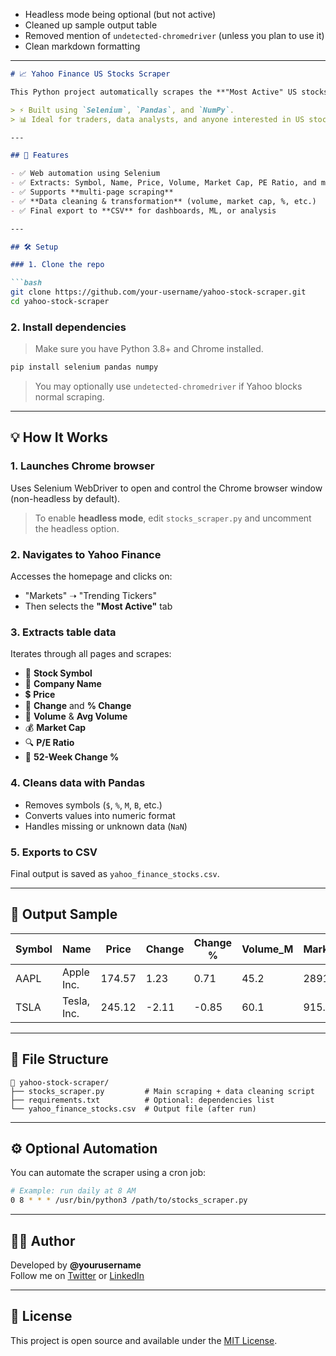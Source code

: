 
- Headless mode being optional (but not active)
- Cleaned up sample output table
- Removed mention of `undetected-chromedriver` (unless you plan to use it)
- Clean markdown formatting

---

```markdown
# 📈 Yahoo Finance US Stocks Scraper

This Python project automatically scrapes the **"Most Active" US stocks** from [Yahoo Finance](https://finance.yahoo.com/), processes the data, and saves it in a clean CSV format for analysis.

> ⚡ Built using `Selenium`, `Pandas`, and `NumPy`.  
> 📊 Ideal for traders, data analysts, and anyone interested in US stock market activity.

---

## 🚀 Features

- ✅ Web automation using Selenium
- ✅ Extracts: Symbol, Name, Price, Volume, Market Cap, PE Ratio, and more
- ✅ Supports **multi-page scraping**
- ✅ **Data cleaning & transformation** (volume, market cap, %, etc.)
- ✅ Final export to **CSV** for dashboards, ML, or analysis

---

## 🛠️ Setup

### 1. Clone the repo

```bash
git clone https://github.com/your-username/yahoo-stock-scraper.git
cd yahoo-stock-scraper
```

### 2. Install dependencies

> Make sure you have Python 3.8+ and Chrome installed.

```bash
pip install selenium pandas numpy
```

> You may optionally use `undetected-chromedriver` if Yahoo blocks normal scraping.

---

## 💡 How It Works

### 1. Launches Chrome browser
Uses Selenium WebDriver to open and control the Chrome browser window (non-headless by default).

> To enable **headless mode**, edit `stocks_scraper.py` and uncomment the headless option.

### 2. Navigates to Yahoo Finance
Accesses the homepage and clicks on:
- "Markets" ➝ "Trending Tickers"
- Then selects the **"Most Active"** tab

### 3. Extracts table data
Iterates through all pages and scrapes:
- 📌 **Stock Symbol**
- 💼 **Company Name**
- 💲 **Price**
- 🔁 **Change** and **% Change**
- 🔄 **Volume** & **Avg Volume**
- 💰 **Market Cap**
- 🔍 **P/E Ratio**
- 📆 **52-Week Change %**

### 4. Cleans data with Pandas
- Removes symbols (`$`, `%`, `M`, `B`, etc.)
- Converts values into numeric format
- Handles missing or unknown data (`NaN`)

### 5. Exports to CSV
Final output is saved as `yahoo_finance_stocks.csv`.

---

## 📂 Output Sample

| Symbol | Name        | Price | Change | Change % | Volume_M | Market_Cap_B | PE_Ratio | 52_WK_Change % |
|--------|-------------|--------|--------|-----------|----------|---------------|----------|----------------|
| AAPL   | Apple Inc.  | 174.57 | 1.23   | 0.71      | 45.2     | 2891.5        | 30.4     | 15.6           |
| TSLA   | Tesla, Inc. | 245.12 | -2.11  | -0.85     | 60.1     | 915.3         | 75.2     | -12.4          |

---

## 📎 File Structure

```text
📁 yahoo-stock-scraper/
├── stocks_scraper.py         # Main scraping + data cleaning script
├── requirements.txt          # Optional: dependencies list
└── yahoo_finance_stocks.csv  # Output file (after run)
```

---

## ⚙️ Optional Automation

You can automate the scraper using a cron job:

```bash
# Example: run daily at 8 AM
0 8 * * * /usr/bin/python3 /path/to/stocks_scraper.py
```

---

## 👨‍💻 Author

Developed by **@yourusername**  
Follow me on [Twitter](https://x.com/0xDavid_xyz) or [LinkedIn](https://www.linkedin.com/in/atul-yadav-112063294/)

---

## 📜 License

This project is open source and available under the [MIT License](LICENSE).
```
